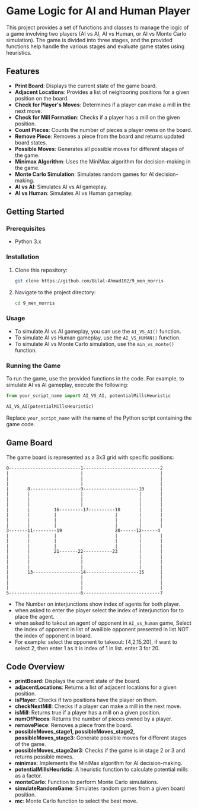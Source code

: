 # Game Logic for AI and Human Player

This project provides a set of functions and classes to manage the logic of a game involving two players (AI vs AI, AI vs Human, or AI vs Monte Carlo simulation). The game is divided into three stages, and the provided functions help handle the various stages and evaluate game states using heuristics.

## Features

- **Print Board**: Displays the current state of the game board.
- **Adjacent Locations**: Provides a list of neighboring positions for a given position on the board.
- **Check for Player's Moves**: Determines if a player can make a mill in the next move.
- **Check for Mill Formation**: Checks if a player has a mill on the given position.
- **Count Pieces**: Counts the number of pieces a player owns on the board.
- **Remove Piece**: Removes a piece from the board and returns updated board states.
- **Possible Moves**: Generates all possible moves for different stages of the game.
- **Minimax Algorithm**: Uses the MiniMax algorithm for decision-making in the game.
- **Monte Carlo Simulation**: Simulates random games for AI decision-making.
- **AI vs AI**: Simulates AI vs AI gameplay.
- **AI vs Human**: Simulates AI vs Human gameplay.

## Getting Started

### Prerequisites

- Python 3.x

### Installation

1. Clone this repository:

    ```bash
    git clone https://github.com/Bilal-Ahmad102/9_men_morris
    ```

2. Navigate to the project directory:

    ```bash
    cd 9_men_morris
    ```

### Usage

- To simulate AI vs AI gameplay, you can use the `AI_VS_AI()` function.
- To simulate AI vs Human gameplay, use the `AI_VS_HUMAN()` function.
- To simulate AI vs Monte Carlo simulation, use the `min_vs_monte()` function.

### Running the Game

To run the game, use the provided functions in the code. For example, to simulate AI vs AI gameplay, execute the following:

```python
from your_script_name import AI_VS_AI, potentialMillsHeuristic

AI_VS_AI(potentialMillsHeuristic)
```

Replace `your_script_name` with the name of the Python script containing the game code.

## Game Board

The game board is represented as a 3x3 grid with specific positions:

```
0---------------------------1-----------------------------2
|                           |                             |
|                           |                             |
|                           |                             |
|       8-------------------9---------------------10      |
|       |                   |                     |       |
|       |                   |                     |       |
|       |                   |                     |       |
|       |         16---------17----------18       |       |
|       |         |                      |        |       |
|       |         |                      |        |       |
|       |         |                      |        |       |
3-------11---------19                    20------12------4
|       |         |                      |        |       |
|       |         |                      |        |       |
|       |         |                      |        |       |
|       |         21-------22-----------23        |       |
|       |                   |                     |       |
|       |                   |                     |       |
|       |                   |                     |       |
|       13------------------14--------------------15      |
|                           |                             |
|                           |                             |
|                           |                             |
5---------------------------6-----------------------------7
```
- The Number on interjunctions show index of agents for both player.
- when asked to enter the player select the index of interjunction for to place the agent.
- when asked to takout an agent of opponent in `AI_vs_human` game, Select the index of opponent in list of availible opponent presented in list NOT the index of opponent in board.
- For example: select the opponent to takeout: [4,2,15,20], if want to select 2, then enter 1 as it is index of 1 in list. enter 3 for 20. 

## Code Overview

- **printBoard**: Displays the current state of the board.
- **adjacentLocations**: Returns a list of adjacent locations for a given position.
- **isPlayer**: Checks if two positions have the player on them.
- **checkNextMill**: Checks if a player can make a mill in the next move.
- **isMill**: Returns true if a player has a mill on a given position.
- **numOfPieces**: Returns the number of pieces owned by a player.
- **removePiece**: Removes a piece from the board.
- **possibleMoves_stage1, possibleMoves_stage2, possibleMoves_stage3**: Generate possible moves for different stages of the game.
- **possibleMoves_stage2or3**: Checks if the game is in stage 2 or 3 and returns possible moves.
- **minimax**: Implements the MiniMax algorithm for AI decision-making.
- **potentialMillsHeuristic**: A heuristic function to calculate potential mills as a factor.
- **monteCarlo**: Function to perform Monte Carlo simulations.
- **simulateRandomGame**: Simulates random games from a given board position.
- **mc**: Monte Carlo function to select the best move.
